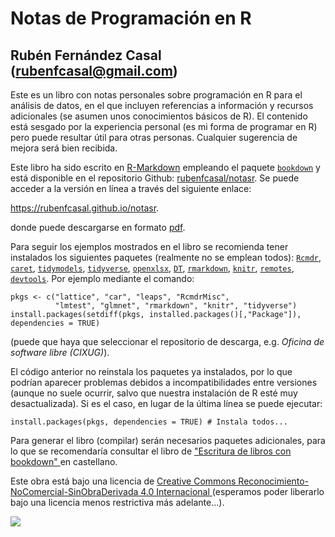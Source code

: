 # Notas de Programación en R

## Rubén Fernández Casal (rubenfcasal@gmail.com)

Este es un libro con notas personales sobre programación en R para el análisis de datos, en el que incluyen referencias a información y recursos adicionales (se asumen unos conocimientos básicos de R). 
El contenido está sesgado por la experiencia personal (es mi forma de programar en R) pero puede resultar útil para otras personas.
Cualquier sugerencia de mejora será bien recibida.

Este libro ha sido escrito en [R-Markdown](http://rmarkdown.rstudio.com) empleando el paquete [`bookdown`](https://bookdown.org/yihui/bookdown/)  y está disponible en el repositorio Github: [rubenfcasal/notasr](https://github.com/rubenfcasal/notasr). 
Se puede acceder a la versión en línea a través del siguiente enlace:

<https://rubenfcasal.github.io/notasr>.

donde puede descargarse en formato [pdf](https://rubenfcasal.github.io/notasr/Notas_R.pdf).

Para seguir los ejemplos mostrados en el libro se recomienda tener instalados los siguientes paquetes (realmente no se emplean todos): [`Rcmdr`](https://CRAN.R-project.org/package=Rcmdr), [`caret`](https://github.com/topepo/caret/), [`tidymodels`](https://tidymodels.tidymodels.org), [`tidyverse`](https://tidyverse.tidyverse.org), [`openxlsx`](https://ycphs.github.io/openxlsx/index.html), [`DT`](https://github.com/rstudio/DT), [`rmarkdown`](https://github.com/rstudio/rmarkdown), [`knitr`](https://yihui.org/knitr/), [`remotes`](https://remotes.r-lib.org), [`devtools`](https://devtools.r-lib.org/).
Por ejemplo mediante el comando:
```{r eval=FALSE}
pkgs <- c("lattice", "car", "leaps", "RcmdrMisc", 
          "lmtest", "glmnet", "rmarkdown", "knitr", "tidyverse")
install.packages(setdiff(pkgs, installed.packages()[,"Package"]), dependencies = TRUE)
```
(puede que haya que seleccionar el repositorio de descarga, e.g. *Oficina de software libre (CIXUG)*).

El código anterior no reinstala los paquetes ya instalados, por lo que podrían aparecer problemas debidos a incompatibilidades entre versiones (aunque no suele ocurrir, salvo que nuestra instalación de R esté muy desactualizada). 
Si es el caso, en lugar de la última línea se puede ejecutar: 
```{r, eval=FALSE}
install.packages(pkgs, dependencies = TRUE) # Instala todos...
```

Para generar el libro (compilar) serán necesarios paquetes adicionales, 
para lo que se recomendaría consultar el libro de ["Escritura de libros con bookdown" ](https://rubenfcasal.github.io/bookdown_intro) en castellano.


Este obra está bajo una licencia de [Creative Commons Reconocimiento-NoComercial-SinObraDerivada 4.0 Internacional ](https://creativecommons.org/licenses/by-nc-nd/4.0/deed.es_ES) 
(esperamos poder liberarlo bajo una licencia menos restrictiva más adelante...).

![](https://licensebuttons.net/l/by-nc-nd/4.0/88x31.png)

